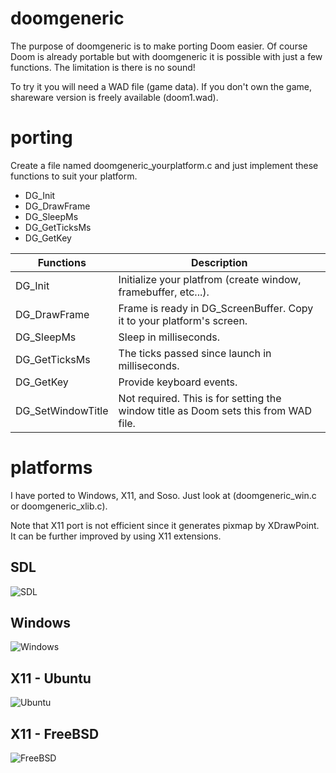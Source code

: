 # doomgeneric
The purpose of doomgeneric is to make porting Doom easier.
Of course Doom is already portable but with doomgeneric it is possible with just a few functions.
The limitation is there is no sound!

To try it you will need a WAD file (game data). If you don't own the game, shareware version is freely available (doom1.wad).

# porting
Create a file named doomgeneric_yourplatform.c and just implement these functions to suit your platform.
* DG_Init
* DG_DrawFrame
* DG_SleepMs
* DG_GetTicksMs
* DG_GetKey

|Functions            |Description|
|---------------------|-----------|
|DG_Init              |Initialize your platfrom (create window, framebuffer, etc...).
|DG_DrawFrame         |Frame is ready in DG_ScreenBuffer. Copy it to your platform's screen.
|DG_SleepMs           |Sleep in milliseconds.
|DG_GetTicksMs        |The ticks passed since launch in milliseconds.
|DG_GetKey            |Provide keyboard events.
|DG_SetWindowTitle    |Not required. This is for setting the window title as Doom sets this from WAD file.

# platforms
I have ported to Windows, X11, and Soso. Just look at (doomgeneric_win.c or doomgeneric_xlib.c).

Note that X11 port is not efficient since it generates pixmap by XDrawPoint. It can be further improved by using X11 extensions.

## SDL

![SDL](screenshots/sdl.png)

## Windows
![Windows](screenshots/windows.png)

## X11 - Ubuntu
![Ubuntu](screenshots/ubuntu.png)

## X11 - FreeBSD
![FreeBSD](screenshots/freebsd.png)

